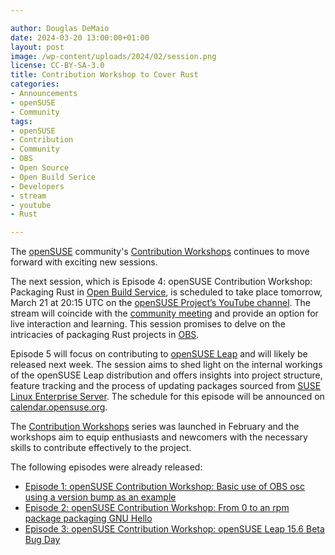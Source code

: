 ```yaml
---

author: Douglas DeMaio
date: 2024-03-20 13:00:00+01:00
layout: post
image: /wp-content/uploads/2024/02/session.png
license: CC-BY-SA-3.0
title: Contribution Workshop to Cover Rust
categories:
- Announcements
- openSUSE
- Community
tags:
- openSUSE
- Contribution
- Community
- OBS
- Open Source
- Open Build Serice
- Developers
- stream
- youtube
- Rust

---
```


The [openSUSE](https://www.get.opensuse.org/) community's [Contribution Workshops](https://news.opensuse.org/2024/02/14/contribution-sessions-begin-tomorrow/) continues to move forward with exciting new sessions. 

The next session, which is Episode 4: openSUSE Contribution Workshop: Packaging Rust in [Open Build Service](https://build.opensuse.org/), is scheduled to take place tomorrow, March 21 at 20:15 UTC on the [openSUSE Project’s YouTube channel](https://www.youtube.com/opensuse). The stream will coincide with the [community meeting](https://calendar.opensuse.org/teams/marketing/events/thursday_weekly_meeting) and provide an option for live interaction and learning. This session promises to delve on the intricacies of packaging Rust projects in [OBS](https://build.opensuse.org/).

Episode 5 will focus on contributing to [openSUSE Leap](https://get.opensuse.org/leap/) and will likely be released next week. The session aims to shed light on the internal workings of the openSUSE Leap distribution and offers insights into project structure, feature tracking and the process of updating packages sourced from [SUSE Linux Enterprise Server](https://www.suse.com/products/server/). The schedule for this episode will be announced on [calendar.opensuse.org](https://calendar.opensuse.org/).

The  [Contribution Workshops](https://news.opensuse.org/2024/02/14/contribution-sessions-begin-tomorrow/) series was launched in February and the workshops aim to equip enthusiasts and newcomers with the necessary skills to contribute effectively to the project.

The following episodes were already released:

* [Episode 1: openSUSE Contribution Workshop: Basic use of OBS osc using a version bump as an example](https://youtu.be/EQ5NWsW_tjo?si=lsMShfNPb5MSgdLt)
* [Episode 2: openSUSE Contribution Workshop: From 0 to an rpm package packaging GNU Hello](https://youtu.be/EQ5NWsW_tjo?si=lsMShfNPb5MSgdLt)
* [Episode 3: openSUSE Contribution Workshop: openSUSE Leap 15.6 Beta Bug Day](https://youtu.be/rfP-IXwKRAE?si=TwVTgvaPRaoYjWtz)


<meta name="openSUSE, community, project, conference, Open Source, teaching, mentoring, OBS, Rust, Open Build Service, streaming, youtube" content="HTML,CSS,XML,JavaScript">
